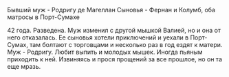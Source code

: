 Бывший муж - Родригу де Магеллан
Сыновья - Фернан и Колумб, оба матросы в Порт-Сумахе

42 года. Разведена. Муж изменил с другой мышкой Валией, но и она от него отказалась. Ее сыновья хотели приключений и уехали в Порт-Сумах, там болтают с торговцами и несколько раз в год ездят к матери.
Муж - Родригу. Любит выпить и молодых мышек. Иногда пьяным приходить к ней. Извиняясь и прося прощений за все прошлое, но он та еще мразь.